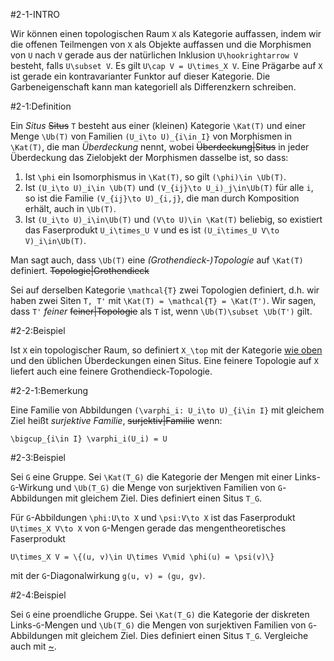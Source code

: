 #2-1-INTRO

Wir können einen topologischen Raum `X` als Kategorie auffassen, indem wir die offenen Teilmengen von `X` als Objekte auffassen und die Morphismen von `U` nach `V` gerade aus der natürlichen Inklusion `U\hookrightarrow V` besteht, falls `U\subset V`. Es gilt `U\cap V = U\times_X V`. Eine Prägarbe auf `X` ist gerade ein kontravarianter Funktor auf dieser Kategorie. Die Garbeneigenschaft kann man kategoriell als Differenzkern schreiben.

#2-1:Definition

Ein *Situs* ~~Situs~~ `T` besteht aus einer (kleinen) Kategorie `\Kat(T)` und einer Menge `\Ub(T)` von Familien `(U_i\to U)_{i\in I}` von Morphismen in `\Kat(T)`, die man *Überdeckung* nennt, wobei ~~Überdeckung|Situs~~ in jeder Überdeckung das Zielobjekt der Morphismen dasselbe ist, so dass:

1. Ist `\phi` ein Isomorphismus in `\Kat(T)`, so gilt `(\phi)\in \Ub(T)`.
2. Ist `(U_i\to U)_i\in \Ub(T)` und `(V_{ij}\to U_i)_j\in\Ub(T)` für alle `i`, so ist die Familie `(V_{ij}\to U)_{i,j}`, die man durch Komposition erhält, auch in `\Ub(T)`.
3. Ist `(U_i\to U)_i\in\Ub(T)` und `(V\to U)\in \Kat(T)` beliebig, so existiert das Faserprodukt `U_i\times_U V` und es ist `(U_i\times_U V\to V)_i\in\Ub(T)`.

Man sagt auch, dass `\Ub(T)` eine *(Grothendieck-)Topologie* auf `\Kat(T)` definiert. ~~Topologie|Grothendieck~~

Sei auf derselben Kategorie `\mathcal{T}` zwei Topologien definiert, d.h. wir haben zwei Siten `T, T'` mit `\Kat(T) = \mathcal{T} = \Kat(T')`. Wir sagen, dass `T'` *feiner* ~~feiner|Topologie~~ als `T` ist, wenn `\Ub(T)\subset \Ub(T')` gilt.

#2-2:Beispiel

Ist `X` ein topologischer Raum, so definiert `X_\top` mit der Kategorie [wie oben](#2-1-INTRO) und den üblichen Überdeckungen einen Situs. Eine feinere Topologie auf `X` liefert auch eine feinere Grothendieck-Topologie.

#2-2-1:Bemerkung

Eine Familie von Abbildungen `(\varphi_i: U_i\to U)_{i\in I}` mit gleichem Ziel heißt *surjektive Familie*, ~~surjektiv|Familie~~ wenn:

    \bigcup_{i\in I} \varphi_i(U_i) = U

#2-3:Beispiel

Sei `G` eine Gruppe. Sei `\Kat(T_G)` die Kategorie der Mengen mit einer Links-`G`-Wirkung und `\Ub(T_G)` die Menge von surjektiven Familien von `G`-Abbildungen mit gleichem Ziel. Dies definiert einen Situs `T_G`.

Für `G`-Abbildungen `\phi:U\to X` und `\psi:V\to X` ist das Faserprodukt `U\times_X V\to X` von `G`-Mengen gerade das mengentheoretisches Faserprodukt

    U\times_X V = \{(u, v)\in U\times V\mid \phi(u) = \psi(v)\}

mit der `G`-Diagonalwirkung `g(u, v) = (gu, gv)`.

#2-4:Beispiel

Sei `G` eine proendliche Gruppe. Sei `\Kat(T_G)` die Kategorie der diskreten Links-`G`-Mengen und `\Ub(T_G)` die Mengen von surjektiven Familien von `G`-Abbildungen mit gleichem Ziel. Dies definiert einen Situs `T_G`. Vergleiche auch mit [~](#2-3).
